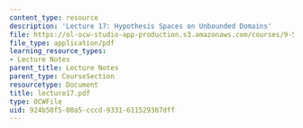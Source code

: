 ```yaml
---
content_type: resource
description: 'Lecture 17: Hypothesis Spaces on Unbounded Domains'
file: https://ol-ocw-studio-app-production.s3.amazonaws.com/courses/9-520-statistical-learning-theory-and-applications-spring-2003/924b50f500a5cccd9331611529387dff_lecture17.pdf
file_type: application/pdf
learning_resource_types:
- Lecture Notes
parent_title: Lecture Notes
parent_type: CourseSection
resourcetype: Document
title: lecture17.pdf
type: OCWFile
uid: 924b50f5-00a5-cccd-9331-611529387dff
---
```

